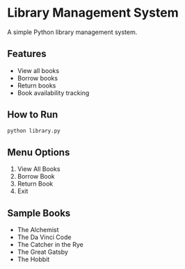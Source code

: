 # Library Management System

A simple Python library management system.

## Features

- View all books
- Borrow books
- Return books
- Book availability tracking

## How to Run

```bash
python library.py
```

## Menu Options

1. View All Books
2. Borrow Book
3. Return Book
4. Exit

## Sample Books

- The Alchemist
- The Da Vinci Code
- The Catcher in the Rye
- The Great Gatsby
- The Hobbit